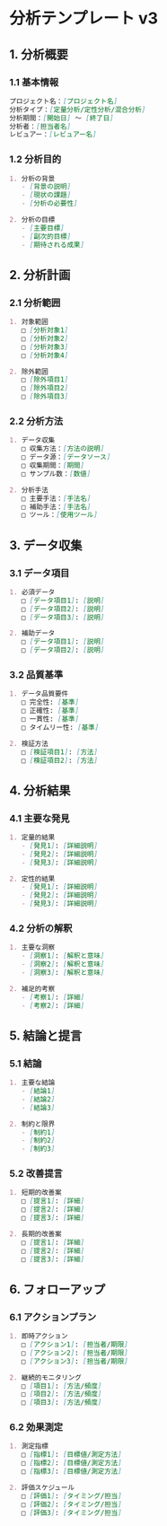 # 分析テンプレート v3

## 1. 分析概要

### 1.1 基本情報
```markdown
プロジェクト名：[プロジェクト名]
分析タイプ：[定量分析/定性分析/混合分析]
分析期間：[開始日] 〜 [終了日]
分析者：[担当者名]
レビュアー：[レビュアー名]
```

### 1.2 分析目的
```markdown
1. 分析の背景
   - [背景の説明]
   - [現状の課題]
   - [分析の必要性]

2. 分析の目標
   - [主要目標]
   - [副次的目標]
   - [期待される成果]
```

## 2. 分析計画

### 2.1 分析範囲
```markdown
1. 対象範囲
   □ [分析対象1]
   □ [分析対象2]
   □ [分析対象3]
   □ [分析対象4]

2. 除外範囲
   □ [除外項目1]
   □ [除外項目2]
   □ [除外項目3]
```

### 2.2 分析方法
```markdown
1. データ収集
   □ 収集方法：[方法の説明]
   □ データ源：[データソース]
   □ 収集期間：[期間]
   □ サンプル数：[数値]

2. 分析手法
   □ 主要手法：[手法名]
   □ 補助手法：[手法名]
   □ ツール：[使用ツール]
```

## 3. データ収集

### 3.1 データ項目
```markdown
1. 必須データ
   □ [データ項目1]: [説明]
   □ [データ項目2]: [説明]
   □ [データ項目3]: [説明]

2. 補助データ
   □ [データ項目1]: [説明]
   □ [データ項目2]: [説明]
```

### 3.2 品質基準
```markdown
1. データ品質要件
   □ 完全性: [基準]
   □ 正確性: [基準]
   □ 一貫性: [基準]
   □ タイムリー性: [基準]

2. 検証方法
   □ [検証項目1]: [方法]
   □ [検証項目2]: [方法]
```

## 4. 分析結果

### 4.1 主要な発見
```markdown
1. 定量的結果
   - [発見1]: [詳細説明]
   - [発見2]: [詳細説明]
   - [発見3]: [詳細説明]

2. 定性的結果
   - [発見1]: [詳細説明]
   - [発見2]: [詳細説明]
   - [発見3]: [詳細説明]
```

### 4.2 分析の解釈
```markdown
1. 主要な洞察
   - [洞察1]: [解釈と意味]
   - [洞察2]: [解釈と意味]
   - [洞察3]: [解釈と意味]

2. 補足的考察
   - [考察1]: [詳細]
   - [考察2]: [詳細]
```

## 5. 結論と提言

### 5.1 結論
```markdown
1. 主要な結論
   - [結論1]
   - [結論2]
   - [結論3]

2. 制約と限界
   - [制約1]
   - [制約2]
   - [制約3]
```

### 5.2 改善提言
```markdown
1. 短期的改善案
   □ [提言1]: [詳細]
   □ [提言2]: [詳細]
   □ [提言3]: [詳細]

2. 長期的改善案
   □ [提言1]: [詳細]
   □ [提言2]: [詳細]
   □ [提言3]: [詳細]
```

## 6. フォローアップ

### 6.1 アクションプラン
```markdown
1. 即時アクション
   □ [アクション1]: [担当者/期限]
   □ [アクション2]: [担当者/期限]
   □ [アクション3]: [担当者/期限]

2. 継続的モニタリング
   □ [項目1]: [方法/頻度]
   □ [項目2]: [方法/頻度]
   □ [項目3]: [方法/頻度]
```

### 6.2 効果測定
```markdown
1. 測定指標
   □ [指標1]: [目標値/測定方法]
   □ [指標2]: [目標値/測定方法]
   □ [指標3]: [目標値/測定方法]

2. 評価スケジュール
   □ [評価1]: [タイミング/担当]
   □ [評価2]: [タイミング/担当]
   □ [評価3]: [タイミング/担当]